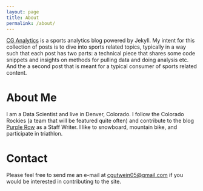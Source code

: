 ```yaml
---
layout: page
title: About
permalink: /about/
---
```


[CG Analytics](https://cgutwein.github.io) is a sports analytics blog powered by Jekyll. My intent for this collection of posts is to dive into sports related topics, typically in a way such that each post has two parts: a technical piece that shares some code snippets and insights on methods for pulling data and doing analysis etc. And the a second post that is meant for a typical consumer of sports related content.

# About Me
I am a Data Scientist and live in Denver, Colorado. I follow the Colorado Rockies (a team that will be featured quite often) and contribute to the blog [Purple Row](https://www.purplerow.com) as a Staff Writer. I like to snowboard, mountain bike, and participate in triathlon.

# Contact
Please feel free to send me an e-mail at cgutwein05@gmail.com if you would be interested in contributing to the site.
